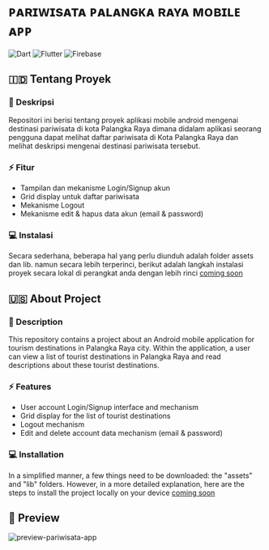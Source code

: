 # ᴘᴀʀɪᴡɪsᴀᴛᴀ ᴘᴀʟᴀɴɢᴋᴀ ʀᴀʏᴀ ᴍᴏʙɪʟᴇ ᴀᴘᴘ
![Dart](https://img.shields.io/badge/dart-%230175C2.svg?style=for-the-badge&logo=dart&logoColor=white) ![Flutter](https://img.shields.io/badge/Flutter-%2302569B.svg?style=for-the-badge&logo=Flutter&logoColor=white) ![Firebase](https://img.shields.io/badge/firebase-%23039BE5.svg?style=for-the-badge&logo=firebase)

## 🇮🇩 Tentang Proyek
### 📑 Deskripsi
Repositori ini berisi tentang proyek aplikasi mobile android mengenai destinasi pariwisata di kota Palangka Raya dimana didalam aplikasi seorang pengguna dapat melihat daftar pariwisata di Kota Palangka Raya dan melihat deskripsi mengenai destinasi pariwisata tersebut.

### ⚡ Fitur
- Tampilan dan mekanisme Login/Signup akun
- Grid display untuk daftar pariwisata
- Mekanisme Logout
- Mekanisme edit & hapus data akun (email & password)

### 💻 Instalasi
Secara sederhana, beberapa hal yang perlu diunduh adalah folder assets dan lib. namun secara lebih terperinci, berikut adalah langkah instalasi proyek secara lokal di perangkat anda dengan lebih rinci [coming soon](https://github.com/SoLiDinity/pariwisata-palangka-raya-mobile-app)

## 🇺🇸 About Project
### 📑 Description
This repository contains a project about an Android mobile application for tourism destinations in Palangka Raya city. Within the application, a user can view a list of tourist destinations in Palangka Raya and read descriptions about these tourist destinations.

### ⚡ Features
- User account Login/Signup interface and mechanism
- Grid display for the list of tourist destinations
- Logout mechanism
- Edit and delete account data mechanism (email & password)

### 💻 Installation
In a simplified manner, a few things need to be downloaded: the "assets" and "lib" folders. However, in a more detailed explanation, here are the steps to install the project locally on your device [coming soon](https://github.com/SoLiDinity/pariwisata-palangka-raya-mobile-app)

## 📱 Preview
![preview-pariwisata-app](https://github.com/SoLiDinity/pariwisata-palangka-raya-mobile-app/assets/127974449/5a4d9fd9-9621-40d6-96ee-0d0295f852bf)


